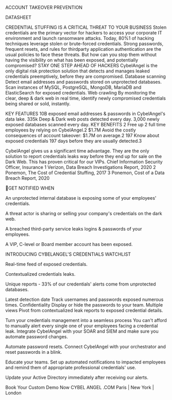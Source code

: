 ACCOUNT TAKEOVER PREVENTION

DATASHEET

CREDENTIAL STUFFING IS A CRITICAL THREAT TO YOUR BUSINESS
Stolen credentials are the primary vector for hackers to access your corporate IT environment and launch ransomware attacks. Today, 80%1 of hacking techniques leverage stolen or brute-forced credentials.
Strong passwords, frequent resets, and rules for thirdparty application authentication are the usual policies to face these threats. But how can you stop them without having the visibility on what has been exposed, and potentially compromised?
STAY ONE STEP AHEAD OF HACKERS
CybelAngel is the only digital risk protection solution that detects and manages leaked credentials preemptively, before they are compromised.
Database scanning Detect email addresses and passwords stored on unprotected databases. Scan instances of MySQL, PostgreSQL, MongoDB, MariaDB and ElasticSearch for exposed credentials.
Web crawling By monitoring the clear, deep & dark web in real time, identify newly compromised credentials being shared or sold, instantly.

KEY FEATURES
10B exposed email addresses & passwords in CybelAngel's data lake.
335k Deep & Dark web posts detected every day.
3,000 newly exposed databases scanned every day.
KEY BENEFITS
2 Free up 2 full time employees by relying on CybelAngel.2
$1.7M Avoid the costly consequences of account takeover: $1.7M on average.2 197 Know about exposed credentials 197 days before they are usually detected.3

CybelAngel gives us a significant time advantage. They are the only solution to report credentials leaks way before they end up for sale on the Dark Web. This has proven critical for our VIPs.
Chief Information Security Officer, Insurance
1 Verizon, Data Breach Investigations Report, 2020 2 Ponemon, The Cost of Credential Stuffing, 2017 3 Ponemon, Cost of a Data Breach Report, 2020

GET NOTIFIED WHEN

An unprotected internal database is exposing some of your employees' credentials.

A threat actor is sharing or selling your company's credentials on the dark web.

A breached third-party service leaks logins & passwords of your employees.

A VIP, C-level or Board member account has been exposed.

INTRODUCING CYBELANGEL'S CREDENTIALS WATCHLIST

Real-time feed of exposed credentials.

Contextualized credentials leaks.

Unique reports - 33% of our credentials' alerts come from unprotected databases.

Latest detection date Track usernames and passwords exposed numerous times.
Confidentiality Display or hide the passwords to your team.
Multiple views Pivot from contextualized leak reports to exposed credential details.

Turn your credentials management into a seamless process
You can't afford to manually alert every single one of your employees facing a credential leak. Integrate CybelAngel with your SOAR and SIEM and make sure you automate password changes.

Automate password resets. Connect CybelAngel with your orchestrator and reset passwords in a blink.

Educate your teams. Set up automated notifications to impacted employees and remind them of appropriate professional credentials' use.

Update your Active Directory immediately after receiving our alerts.

Book Your Custom Demo Now CYBEL ANGEL .COM
Paris | New York | London

